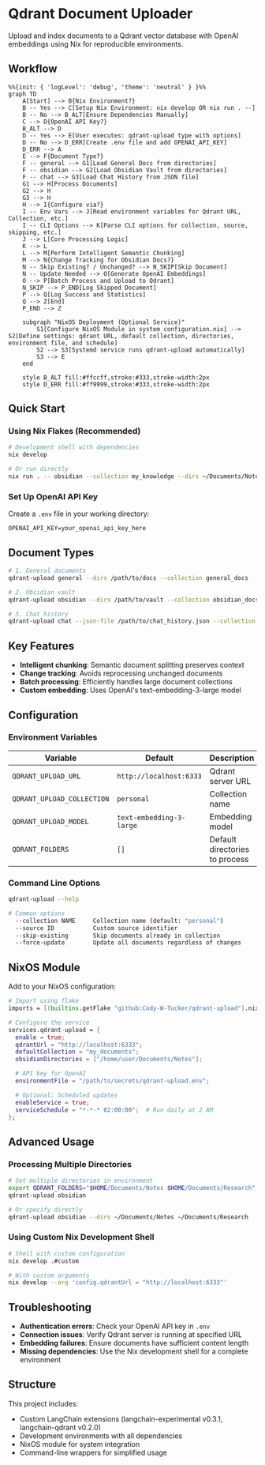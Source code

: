 # Qdrant Document Uploader

Upload and index documents to a Qdrant vector database with OpenAI embeddings using Nix for reproducible environments.

## Workflow

```mermaid
%%{init: { 'logLevel': 'debug', 'theme': 'neutral' } }%%
graph TD
    A[Start] --> B{Nix Environment?}
    B -- Yes --> C[Setup Nix Environment: nix develop OR nix run . --]
    B -- No --> B_ALT[Ensure Dependencies Manually]
    C --> D{OpenAI API Key?}
    B_ALT --> D
    D -- Yes --> E[User executes: qdrant-upload type with options]
    D -- No --> D_ERR[Create .env file and add OPENAI_API_KEY]
    D_ERR --> A
    E --> F{Document Type?}
    F -- general --> G1[Load General Docs from directories]
    F -- obsidian --> G2[Load Obsidian Vault from directories]
    F -- chat --> G3[Load Chat History from JSON file]
    G1 --> H[Process Documents]
    G2 --> H
    G3 --> H
    H --> I{Configure via?}
    I -- Env Vars --> J[Read environment variables for Qdrant URL, Collection, etc.]
    I -- CLI Options --> K[Parse CLI options for collection, source, skipping, etc.]
    J --> L[Core Processing Logic]
    K --> L
    L --> M[Perform Intelligent Semantic Chunking]
    M --> N{Change Tracking for Obsidian Docs?}
    N -- Skip Existing? / Unchanged? --> N_SKIP[Skip Document]
    N -- Update Needed --> O[Generate OpenAI Embeddings]
    O --> P[Batch Process and Upload to Qdrant]
    N_SKIP --> P_END[Log Skipped Document]
    P --> Q[Log Success and Statistics]
    Q --> Z[End]
    P_END --> Z

    subgraph "NixOS Deployment (Optional Service)"
        S1[Configure NixOS Module in system configuration.nix] --> S2[Define settings: qdrant URL, default collection, directories, environment file, and schedule]
        S2 --> S3[Systemd service runs qdrant-upload automatically]
        S3 --> E
    end

    style B_ALT fill:#ffccff,stroke:#333,stroke-width:2px
    style D_ERR fill:#ff9999,stroke:#333,stroke-width:2px
```

## Quick Start

### Using Nix Flakes (Recommended)

```bash
# Development shell with dependencies
nix develop

# Or run directly
nix run . -- obsidian --collection my_knowledge --dirs ~/Documents/Notes
```

### Set Up OpenAI API Key

Create a `.env` file in your working directory:

```
OPENAI_API_KEY=your_openai_api_key_here
```

## Document Types

```bash
# 1. General documents
qdrant-upload general --dirs /path/to/docs --collection general_docs

# 2. Obsidian vault
qdrant-upload obsidian --dirs /path/to/vault --collection obsidian_docs

# 3. Chat history
qdrant-upload chat --json-file /path/to/chat_history.json --collection chat_docs
```

## Key Features

-   **Intelligent chunking**: Semantic document splitting preserves context
-   **Change tracking**: Avoids reprocessing unchanged documents
-   **Batch processing**: Efficiently handles large document collections
-   **Custom embedding**: Uses OpenAI's text-embedding-3-large model

## Configuration

### Environment Variables

| Variable                   | Default                  | Description                    |
| -------------------------- | ------------------------ | ------------------------------ |
| `QDRANT_UPLOAD_URL`        | `http://localhost:6333`  | Qdrant server URL              |
| `QDRANT_UPLOAD_COLLECTION` | `personal`               | Collection name                |
| `QDRANT_UPLOAD_MODEL`      | `text-embedding-3-large` | Embedding model                |
| `QDRANT_FOLDERS`           | `[]`                     | Default directories to process |

### Command Line Options

```bash
qdrant-upload --help

# Common options
  --collection NAME     Collection name (default: "personal")
  --source ID           Custom source identifier
  --skip-existing       Skip documents already in collection
  --force-update        Update all documents regardless of changes
```

## NixOS Module

Add to your NixOS configuration:

```nix
# Import using flake
imports = [(builtins.getFlake "github:Cody-W-Tucker/qdrant-upload").nixosModules.default];

# Configure the service
services.qdrant-upload = {
  enable = true;
  qdrantUrl = "http://localhost:6333";
  defaultCollection = "my_documents";
  obsidianDirectories = ["/home/user/Documents/Notes"];

  # API key for OpenAI
  environmentFile = "/path/to/secrets/qdrant-upload.env";

  # Optional: Scheduled updates
  enableService = true;
  serviceSchedule = "*-*-* 02:00:00";  # Run daily at 2 AM
};
```

## Advanced Usage

### Processing Multiple Directories

```bash
# Set multiple directories in environment
export QDRANT_FOLDERS="$HOME/Documents/Notes $HOME/Documents/Research"
qdrant-upload obsidian

# Or specify directly
qdrant-upload obsidian --dirs ~/Documents/Notes ~/Documents/Research
```

### Using Custom Nix Development Shell

```bash
# Shell with custom configuration
nix develop .#custom

# With custom arguments
nix develop --arg 'config.qdrantUrl = "http://localhost:6333"'
```

## Troubleshooting

-   **Authentication errors**: Check your OpenAI API key in `.env`
-   **Connection issues**: Verify Qdrant server is running at specified URL
-   **Embedding failures**: Ensure documents have sufficient content length
-   **Missing dependencies**: Use the Nix development shell for a complete environment

## Structure

This project includes:

-   Custom LangChain extensions (langchain-experimental v0.3.1, langchain-qdrant v0.2.0)
-   Development environments with all dependencies
-   NixOS module for system integration
-   Command-line wrappers for simplified usage
